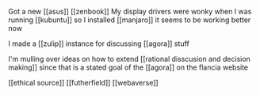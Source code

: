 Got a new [[asus]] [[zenbook]] My display drivers were wonky when I was running [[kubuntu]] so I installed [[manjaro]] it seems to be working better now

I made a [[zulip]] instance for discussing [[agora]] stuff

I'm mulling over ideas on how to extend [[rational disscusion and decision making]] since that is a stated goal of the [[agora]] on the flancia website

[[ethical source]]
[[futherfield]]
[[webaverse]]